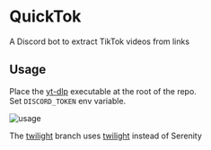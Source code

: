 # QuickTok
A Discord bot to extract TikTok videos from links

## Usage
Place the [yt-dlp](https://github.com/yt-dlp/yt-dlp) executable at the root of the repo.  
Set `DISCORD_TOKEN` env variable.  

![usage](https://user-images.githubusercontent.com/14334544/189363223-c545097b-7279-4342-baef-cb23d56999a5.gif)  

The [twilight](../../tree/twilight) branch uses [twilight](https://crates.io/crates/twilight) instead of Serenity
